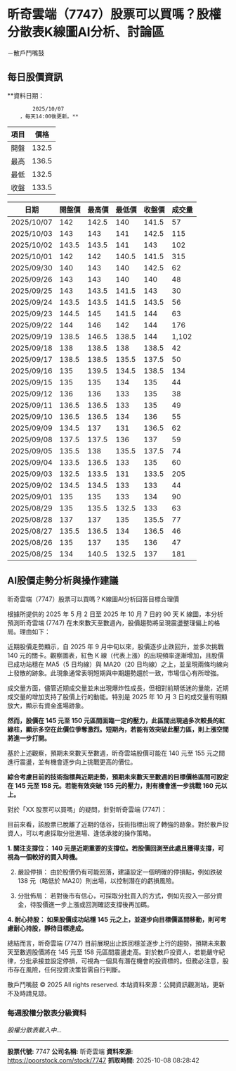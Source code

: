 # 昕奇雲端（7747）股票可以買嗎？股權分散表K線圖AI分析、討論區
－散戶鬥嘴鼓

## 每日股價資訊

**資料日期：
        
            2025/10/07
        ，每天14:00後更新。**

| 項目 | 價格 |
|------|------|
| 開盤 | 132.5 |
| 最高 | 136.5 |
| 最低 | 132.5 |
| 收盤 | 133.5 |

| 日期 | 開盤價 | 最高價 | 最低價 | 收盤價 | 成交量 |
|------|--------|--------|--------|--------|--------|
| 2025/10/07 | 142 | 142.5 | 140 | 141.5 | 57 |
| 2025/10/03 | 143 | 143 | 141 | 142.5 | 115 |
| 2025/10/02 | 143.5 | 143.5 | 141 | 143 | 102 |
| 2025/10/01 | 142 | 142 | 140.5 | 141.5 | 315 |
| 2025/09/30 | 140 | 143 | 140 | 142.5 | 62 |
| 2025/09/26 | 143 | 143 | 140 | 140 | 48 |
| 2025/09/25 | 143 | 143.5 | 141.5 | 143 | 30 |
| 2025/09/24 | 143.5 | 143.5 | 141.5 | 143.5 | 56 |
| 2025/09/23 | 144.5 | 145 | 141.5 | 144 | 63 |
| 2025/09/22 | 144 | 146 | 142 | 144 | 176 |
| 2025/09/19 | 138.5 | 146.5 | 138.5 | 144 | 1,102 |
| 2025/09/18 | 138 | 138.5 | 138 | 138.5 | 42 |
| 2025/09/17 | 138.5 | 138.5 | 135.5 | 137.5 | 50 |
| 2025/09/16 | 135 | 139.5 | 134.5 | 138.5 | 134 |
| 2025/09/15 | 135 | 135 | 134 | 135 | 44 |
| 2025/09/12 | 136 | 136 | 133 | 135 | 38 |
| 2025/09/11 | 136.5 | 136.5 | 133 | 135 | 49 |
| 2025/09/10 | 136.5 | 136.5 | 134 | 136 | 55 |
| 2025/09/09 | 134.5 | 137 | 131 | 136.5 | 62 |
| 2025/09/08 | 137.5 | 137.5 | 136 | 137 | 59 |
| 2025/09/05 | 135.5 | 138 | 135.5 | 137.5 | 74 |
| 2025/09/04 | 133.5 | 136.5 | 133 | 135 | 60 |
| 2025/09/03 | 132.5 | 133.5 | 131 | 133.5 | 205 |
| 2025/09/02 | 134.5 | 134.5 | 133 | 133 | 44 |
| 2025/09/01 | 135 | 135 | 133 | 134 | 90 |
| 2025/08/29 | 135 | 135.5 | 132.5 | 133 | 63 |
| 2025/08/28 | 137 | 137 | 135 | 135.5 | 77 |
| 2025/08/27 | 135.5 | 136.5 | 134 | 136.5 | 46 |
| 2025/08/26 | 135 | 137 | 135 | 136 | 47 |
| 2025/08/25 | 134 | 140.5 | 132.5 | 137 | 181 |

## AI股價走勢分析與操作建議

昕奇雲端（7747）股票可以買嗎？K線圖AI分析回答目標合理價

根據所提供的 2025 年 5 月 2 日至 2025 年 10 月 7 日的 90 天 K 線圖，本分析預測昕奇雲端 (7747) 在未來數天至數週內，股價趨勢將呈現震盪整理偏上的格局。理由如下：

近期股價走勢顯示，自 2025 年 9 月中旬以來，股價逐步止跌回升，並多次挑戰 140 元的關卡。觀察圖表，紅色 K 線（代表上漲）的出現頻率逐漸增加，且股價已成功站穩在 MA5（5 日均線）與 MA20（20 日均線）之上，並呈現兩條均線向上發散的跡象。此現象通常表明短期與中期趨勢趨於一致，市場信心有所增強。

成交量方面，儘管近期成交量並未出現爆炸性成長，但相對前期低迷的量能，近期成交量的增加支持了股價上行的動能。特別是 2025 年 10 月 3 日的成交量有明顯放大，顯示有資金進場跡象。

**然而，股價在 145 元至 150 元區間面臨一定的壓力，此區間出現過多次較長的紅綠柱，顯示多空在此價位爭奪激烈。短期內，若能有效突破此壓力區，則上漲空間將進一步打開。**

基於上述觀察，預期未來數天至數週，昕奇雲端股價可能在 140 元至 155 元之間進行震盪，並有機會逐步向上挑戰更高的價位。

**綜合考慮目前的技術指標與近期走勢，預期未來數天至數週的目標價格區間可設定在 145 元至 158 元。若能有效突破 155 元的壓力，則有機會進一步挑戰 160 元以上。**

對於「XX 股票可以買嗎」的疑問，針對昕奇雲端 (7747)：

目前來看，該股票已脫離了近期的低谷，技術指標出現了轉強的跡象。對於散戶投資人，可以考慮採取分批進場、逢低承接的操作策略。

**1.  關注支撐位： 140 元是近期重要的支撐位。若股價回測至此處且獲得支撐，可視為一個較好的買入時機。**

2.  嚴設停損： 由於股價仍有可能回落，建議設定一個明確的停損點，例如跌破 138 元（略低於 MA20）則出場，以控制潛在的虧損風險。

3.  分批佈局： 若對後市有信心，可採取分批買入的方式，例如先投入一部分資金，待股價進一步上漲或回測確認支撐後再加碼。

**4.  耐心持股： 如果股價成功站穩 145 元之上，並逐步向目標價區間移動，則可考慮耐心持股，靜待目標達成。**

總結而言，昕奇雲端 (7747) 目前展現出止跌回穩並逐步上行的趨勢，預期未來數天至數週股價將在 145 元至 158 元區間震盪走高。對於散戶投資人，若能嚴守紀律，分批承接並設定停損，可視為一個具有潛在機會的投資標的。但務必注意，股市存在風險，任何投資決策皆需自行判斷。

散戶鬥嘴鼓 © 2025 All rights reserved. 本站資料來源：公開資訊觀測站，更新不及時請見諒。

### 每週股權分散表分級資料

*股權分散表載入中...*

---

**股票代號:** 7747
**公司名稱:** 昕奇雲端
**資料來源:** https://poorstock.com/stock/7747
**抓取時間:** 2025-10-08 08:28:42